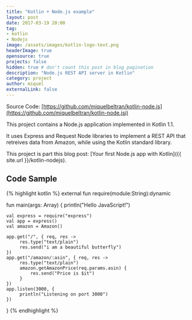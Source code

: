 ```yaml
---
title: "Kotlin + Node.js example"
layout: post
date: 2017-03-19 20:00
tag:
- kotlin
- Nodejs
image: /assets/images/kotlin-logo-text.png
headerImage: true
opensource: true
projects: false
hidden: true # don't count this post in blog pagination
description: "Node.js REST API server in Kotlin"
category: project
author: miquel
externalLink: false
---
```


Source Code: [https://github.com/miquelbeltran/kotlin-node.js](https://github.com/miquelbeltran/kotlin-node.jsi)

This project contains a Node.js application implemented in Kotlin 1.1.

It uses Express and Request Node libraries to implement a REST API that
retreives data from Amazon, while using the Kotlin standard library.

This project is part this blog post: [Your first Node.js app with Kotlin]({{ site.url }}/kotlin-nodejs).

## Code Sample

{% highlight kotlin %}
external fun require(module:String):dynamic

fun main(args: Array<String>) {
    println("Hello JavaScript!")

    val express = require("express")
    val app = express()
    val amazon = Amazon()

    app.get("/", { req, res ->
         res.type("text/plain")
         res.send("i am a beautiful butterfly")
    })
    app.get("/amazon/:asin", { req, res ->
         res.type("text/plain")
         amazon.getAmazonPrice(req.params.asin) {
             res.send("Price is $it")
         }
    })
    app.listen(3000, {
         println("Listening on port 3000")
    })
}
{% endhighlight %}

